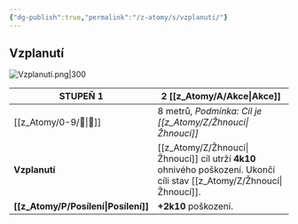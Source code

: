 ```yaml
---
{"dg-publish":true,"permalink":"/z-atomy/s/vzplanuti/"}
---
```


## Vzplanutí
![Vzplanutí.png|300](/img/user/z_img/Vzplanut%C3%AD.png)

| STUPEŇ 1         | 2 [[z_Atomy/A/Akce\|Akce]]                                                                       |
| ---------------- | -------------------------------------------------------------------------------- |
| [[z_Atomy/0-9/🏹\|🏹]]           | 8 metrů, *Podmínka: Cíl je [[z_Atomy/Z/Žhnoucí\|Žhnoucí]]*                                          |
| **Vzplanutí**    | [[z_Atomy/Z/Žhnoucí\|Žhnoucí]] cíl utrží **4k10** ohnivého poškození. Ukončí cíli stav [[z_Atomy/Z/Žhnoucí\|Žhnoucí]]. |
| **[[z_Atomy/P/Posílení\|Posílení]]** | **+2k10** poškození.                                                             |
